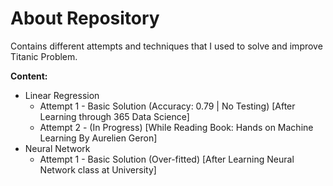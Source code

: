 # About Repository 

Contains different attempts and techniques that I used to solve and improve Titanic Problem. 

**Content:**

- Linear Regression
	- Attempt 1 - Basic Solution (Accuracy: 0.79 | No Testing) [After Learning through 365 Data Science] 
	- Attempt 2 - (In Progress) [While Reading Book: Hands on Machine Learning By Aurelien Geron]
- Neural Network 
	- Attempt 1 - Basic Solution (Over-fitted) [After Learning Neural Network class at University]